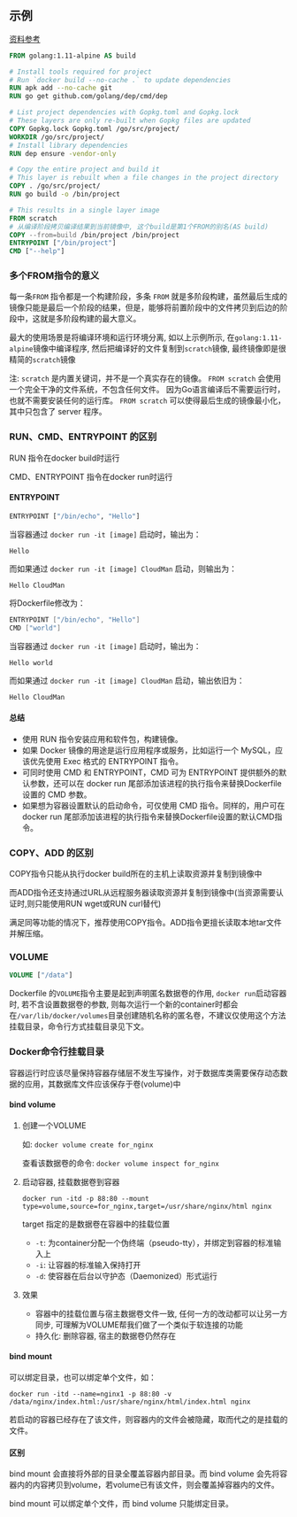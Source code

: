 ## 示例

[资料参考](https://docs.docker.com/develop/develop-images/dockerfile_best-practices/)

```dockerfile
FROM golang:1.11-alpine AS build

# Install tools required for project
# Run `docker build --no-cache .` to update dependencies
RUN apk add --no-cache git
RUN go get github.com/golang/dep/cmd/dep

# List project dependencies with Gopkg.toml and Gopkg.lock
# These layers are only re-built when Gopkg files are updated
COPY Gopkg.lock Gopkg.toml /go/src/project/
WORKDIR /go/src/project/
# Install library dependencies
RUN dep ensure -vendor-only

# Copy the entire project and build it
# This layer is rebuilt when a file changes in the project directory
COPY . /go/src/project/
RUN go build -o /bin/project

# This results in a single layer image
FROM scratch
# 从编译阶段拷贝编译结果到当前镜像中, 这个build是第1个FROM的别名(AS build) 
COPY --from=build /bin/project /bin/project
ENTRYPOINT ["/bin/project"]
CMD ["--help"]
```

### 多个FROM指令的意义

每一条`FROM` 指令都是一个构建阶段，多条 `FROM` 就是多阶段构建，虽然最后生成的镜像只能是最后一个阶段的结果，但是，能够将前置阶段中的文件拷贝到后边的阶段中，这就是多阶段构建的最大意义。

最大的使用场景是将编译环境和运行环境分离, 如以上示例所示, 在`golang:1.11-alpine`镜像中编译程序, 然后把编译好的文件复制到`scratch`镜像, 最终镜像即是很精简的`scratch`镜像

注: `scratch` 是内置关键词，并不是一个真实存在的镜像。 `FROM scratch` 会使用一个完全干净的文件系统，不包含任何文件。 因为Go语言编译后不需要运行时，也就不需要安装任何的运行库。 `FROM scratch` 可以使得最后生成的镜像最小化，其中只包含了 server 程序。

### RUN、CMD、ENTRYPOINT 的区别

RUN 指令在docker build时运行

CMD、ENTRYPOINT 指令在docker run时运行

#### ENTRYPOINT

```bash
ENTRYPOINT ["/bin/echo", "Hello"]  
```

当容器通过 `docker run -it [image]` 启动时，输出为：

```undefined
Hello
```

而如果通过 `docker run -it [image] CloudMan` 启动，则输出为：

```undefined
Hello CloudMan
```

将Dockerfile修改为：

```objectivec
ENTRYPOINT ["/bin/echo", "Hello"]  
CMD ["world"]
```

当容器通过 `docker run -it [image]` 启动时，输出为：

```undefined
Hello world
```

而如果通过 `docker run -it [image] CloudMan` 启动，输出依旧为：

```undefined
Hello CloudMan
```

#### 总结

- 使用 RUN 指令安装应用和软件包，构建镜像。
- 如果 Docker 镜像的用途是运行应用程序或服务，比如运行一个 MySQL，应该优先使用 Exec 格式的 ENTRYPOINT 指令。
- 可同时使用 CMD 和 ENTRYPOINT，CMD 可为 ENTRYPOINT 提供额外的默认参数，还可以在 docker run 尾部添加该进程的执行指令来替换Dockerfile设置的 CMD 参数。
- 如果想为容器设置默认的启动命令，可仅使用 CMD 指令。同样的，用户可在 docker run 尾部添加该进程的执行指令来替换Dockerfile设置的默认CMD指令。

### COPY、ADD 的区别

COPY指令只能从执行docker build所在的主机上读取资源并复制到镜像中

而ADD指令还支持通过URL从远程服务器读取资源并复制到镜像中(当资源需要认证时,则只能使用RUN wget或RUN curl替代)

满足同等功能的情况下，推荐使用COPY指令。ADD指令更擅长读取本地tar文件并解压缩。

### VOLUME

```dockerfile
VOLUME ["/data"]
```

Dockerfile 的`VOLUME`指令主要是起到声明匿名数据卷的作用, `docker run`启动容器时, 若不含设置数据卷的参数, 则每次运行一个新的container时都会在`/var/lib/docker/volumes`目录创建随机名称的匿名卷，不建议仅使用这个方法挂载目录，命令行方式挂载目录见下文。

### Docker命令行挂载目录

​	容器运行时应该尽量保持容器存储层不发生写操作，对于数据库类需要保存动态数据的应用，其数据库文件应该保存于卷(volume)中

#### bind volume

1. 创建一个VOLUME

   如: `docker volume create for_nginx`

   查看该数据卷的命令: `docker volume inspect for_nginx`

2. 启动容器, 挂载数据卷到容器

   `docker run -itd -p 88:80 --mount type=volume,source=for_nginx,target=/usr/share/nginx/html nginx`

   target 指定的是数据卷在容器中的挂载位置
   
   - `-t`: 为container分配一个伪终端（pseudo-tty），并绑定到容器的标准输入上
   - `-i`: 让容器的标准输入保持打开
   - `-d`: 使容器在后台以守护态（Daemonized）形式运行
   
3. 效果

   - 容器中的挂载位置与宿主数据卷文件一致, 任何一方的改动都可以让另一方同步, 可理解为VOLUME帮我们做了一个类似于软连接的功能
   - 持久化: 删除容器, 宿主的数据卷仍然存在

#### bind mount

可以绑定目录，也可以绑定单个文件，如：

`docker run -itd --name=nginx1 -p 88:80 -v /data/nginx/index.html:/usr/share/nginx/html/index.html nginx`

若启动的容器已经存在了该文件，则容器内的文件会被隐藏，取而代之的是挂载的文件。

#### 区别

bind mount 会直接将外部的目录全覆盖容器内部目录。而 bind volume 会先将容器内的内容拷贝到volume，若volume已有该文件，则会覆盖掉容器内的文件。

bind mount 可以绑定单个文件，而 bind volume 只能绑定目录。